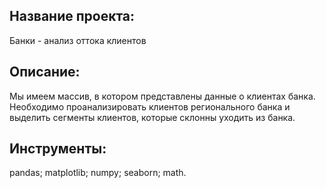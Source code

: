## Название проекта:
Банки - анализ оттока клиентов
## Описание:
Мы имеем массив, в котором представлены данные о клиентах банка. Необходимо проанализировать клиентов регионального банка и выделить сегменты клиентов,
которые склонны уходить из банка.
## Инструменты:
pandas; matplotlib; numpy; seaborn; math.
